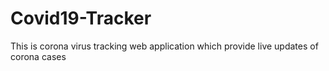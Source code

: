 # Covid19-Tracker
This is corona virus tracking web application which provide live updates of corona cases
